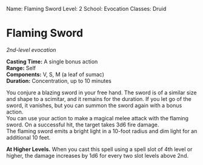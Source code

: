 Name: Flaming Sword
Level: 2
School: Evocation
Classes: Druid

# Flaming Sword 
_2nd-level evocation_ 

**Casting Time:** A single bonus action    
**Range:** Self    
**Components:** V, S, M (a leaf of sumac)    
**Duration:** Concentration, up to 10 minutes 

You conjure a blazing sword in your free hand. The sword is of a similar size and shape to a scimitar, and it remains for the duration. If you let go of the sword, it vanishes, but you can summon the sword again with a bonus action.    
You can use your action to make a magical melee attack with the flaming sword. On a successful hit, the target takes 3d6 fire damage.    
The flaming sword emits a bright light in a 10-foot radius and dim light for an additional 10 feet. 

**At Higher Levels.** When you cast this spell using a spell slot of 4th level or higher, the damage increases by 1d6 for every two slot levels above 2nd. 
